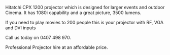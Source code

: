 Hitatchi CPX 1200 projector which is designed for larger events and outdoor Cinema. It has 1080i capability and a great picture, 3500 lumens.

If you need to play movies to 200 people this is your projector with RF, VGA and DVI inputs

Call us today on 0407 498 970.

Professional Projector hire at an affordable price.

